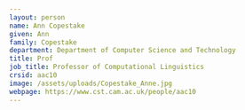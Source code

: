 ```yaml
---
layout: person
name: Ann Copestake
given: Ann
family: Copestake
department: Department of Computer Science and Technology
title: Prof
job_title: Professor of Computational Linguistics
crsid: aac10
image: /assets/uploads/Copestake_Anne.jpg
webpage: https://www.cst.cam.ac.uk/people/aac10
---
```

